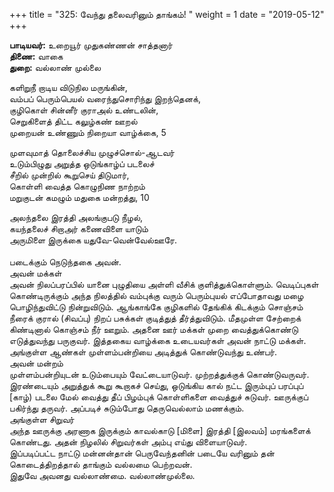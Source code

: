 ﻿+++
title = "325: வேந்து தலைவரினும் தாங்கம்!  "
weight = 1
date = "2019-05-12"
+++

**பாடியவர்:** உறையூர் முதுகண்ணன் சாத்தனார்  
**திணை:** வாகை  
**துறை:** வல்லாண் முல்லை  
  
களிறுநீ றாடிய விடுநில மருங்கின்,  
வம்பப் பெரும்பெயல் வரைந்துசொரிந்து இறந்தெனக்,  
குழிகொள் சின்னீர் குராஅல் உண்டலின்,  
செறுகிளைத் திட்ட கலுழ்கண் ஊறல்  
முறையன் உண்ணும் நிறையா வாழ்க்கை, 5  
  
முளவுமாத் தொலைச்சிய முழுச்சொல்-ஆடவர்  
உடும்பிழுது அறுத்த ஒடுங்காழ்ப் படலைச்  
சீறில் முன்றில் கூறுசெய் திடுமார்,  
கொள்ளி வைத்த கொழுநிண நாற்றம்  
மறுகுடன் கமழும் மதுகை மன்றத்து, 10  
  
அலந்தலை இரத்தி அலங்குபடு நீழல்,  
கயந்தலைச் சிறாஅர் கணைவிளை யாடும்  
அருமிளை இருக்கை யதுவே-வென்வேல்ஊரே.  
   
படைக்கும் நெடுந்தகை அவன்.  
அவன் மக்கள்  
அவன் நிலப்பரப்பில் யானை புழுதியை அள்ளி வீசிக் குளித்துக்கொள்ளும். வெடிப்புகள் கொண்டிருக்கும் அந்த நிலத்தில் வம்புக்கு வரும் பெரும்புயல் எப்போதாவது மழை பொழிந்துவிட்டு நின்றுவிடும். ஆங்காங்கே குழிகளில் தேங்கிக் கிடக்கும் சொஞ்சம் நீரைக் குரால் (சிவப்பு) நிறப் பசுக்கள் குடித்துத் தீர்த்துவிடும். மீதமுள்ள சேற்றைக் கிண்டினால் கொஞ்சம் நீர் ஊறும். அதனை ஊர் மக்கள் முறை வைத்துக்கொண்டு எடுத்துவந்து பருகுவர். இத்தகைய வாழ்க்கை உடையவர்கள் அவன் நாட்டு மக்கள். அங்குள்ள ஆண்கள் முள்ளம்பன்றியை அடித்துக் கொண்டுவந்து உண்பர்.  
அவன் மன்றம்  
முள்ளம்பன்றியுடன் உடும்பையும் வேட்டையாடுவர். முற்றத்துக்குக் கொண்டுவருவர். இரண்டையும் அறுத்துக் கூறு கூறாகச் செய்து, ஒடுங்கிய கால் நட்ட இரும்புப் பரப்புப் [காழ்) படலை மேல் வைத்து தீப் பிழம்புக் கொள்ளிகளை வைத்துச் சுடுவர். ஊருக்குப் பகிர்ந்து தருவர். அப்படிச் சுடும்போது தெருவெல்லாம் மணக்கும்.  
அங்குள்ள சிறுவர்  
அந்த ஊருக்கு அரணாக இருக்கும் காவல்காடு [மிளை] இரத்தி [இலவம்] மரங்களைக் கொண்டது. அதன் நிழலில் சிறுவர்கள் அம்பு எய்து விளையாடுவர்.  
இப்படிப்பட்ட நாட்டு மன்னன்தான் பெருவேந்தனின் படையே வரினும் தன் கொடைத்திறத்தால் தாங்கும் வல்லமை பெற்றவன்.  
இதுவே அவனது வல்லாண்மை. வல்லாண்முல்லை.  
